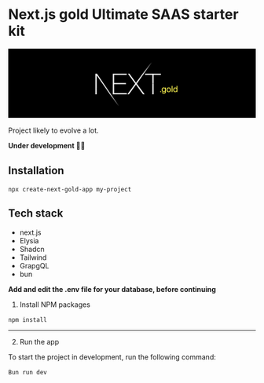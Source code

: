 # Next.js gold Ultimate SAAS starter kit
![banner-next-gold](./public/img/banner-next-gold.png)

Project likely to evolve a lot.

**Under development 👨‍💻**


## Installation

```
npx create-next-gold-app my-project
```


## Tech stack

- next.js
- Elysia 
- Shadcn
- Tailwind
- GrapgQL
- bun


**Add and edit the .env file for your database, before continuing**

1. Install NPM packages

```other
npm install
```

---

2. Run the app

To start the project in development, run the following command:

```other
Bun run dev
```

